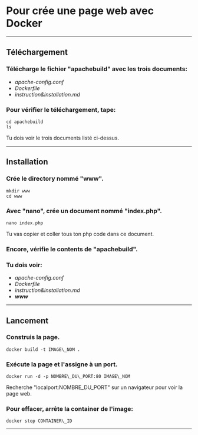 # Pour crée une page web avec Docker
---
## Téléchargement

### Télécharge le fichier "apachebuild" avec les trois documents:
 * _apache-config.conf_	
 * _Dockerfile_
 * _instruction&installation.md_

### Pour vérifier le téléchargement, tape:
```
cd apachebuild
ls
```

Tu dois voir le trois documents listé ci-dessus.

---
## Installation

### Crée le directory nommé "www".
```
mkdir www
cd www
```

### Avec "nano", crée un document nommé "index.php".
```
nano index.php
```

Tu vas copier et coller tous ton php code dans ce document.

### Encore, vérifie le contents de "apachebuild".
### Tu dois voir:
 * _apache-config.conf_
 * _Dockerfile_
 * _instruction&installation.md_
 * _**www**_

---
## Lancement

### Construis la page.
```
docker build -t IMAGE\_NOM .
```

### Exécute la page et l'assigne à un port.
```
docker run -d -p NOMBRE\_DU\_PORT:80 IMAGE\_NOM
```

Recherche "localport:NOMBRE\_DU\_PORT" sur un navigateur pour voir la page web.

### Pour effacer, arrête la container de l'image:
``` 
docker stop CONTAINER\_ID
```
---

